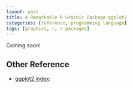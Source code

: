 ```yaml
---
layout: post
title: A Remarkable R Graphic Package:ggplot2
categories: [reference, programming language]
tags: [graphics, r, r packages]
---
```

Coming soon!

## Other Reference
- [ggplot2 index](http://docs.ggplot2.org/current/index.html):
